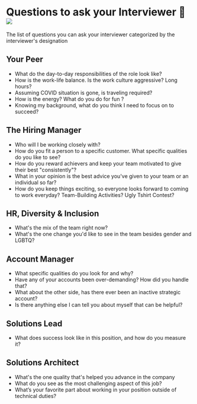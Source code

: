 # Questions to ask your Interviewer :chicken: <img src="https://poa5qzspd7.execute-api.us-east-1.amazonaws.com/live/hypercounterimage/8f27d4a61b7c44f58658e41dd7d8597a/counter.png" />
The list of questions you can ask your interviewer categorized by the interviewer's designation

## Your Peer
* What do the day-to-day responsibilities of the role look like?
* How is the work-life balance. Is the work culture aggressive? Long hours?
* Assuming COVID situation is gone, is traveling required?
* How is the energy? What do you do for fun ?
* Knowing my background, what do you think I need to focus on to succeed?

## The Hiring Manager
* Who will I be working closely with?
* How do you fit a person to a specific customer. What specific qualities do you like to see?
* How do you reward achievers and keep your team motivated to give their best "consistently"?
* What in your opinion is the best advice you've given to your team or an individual so far?
* How do you keep things exciting, so everyone looks forward to coming to work everyday? Team-Building Activities? Ugly Tshirt Contest?

## HR, Diversity & Inclusion
* What's the mix of the team right now?
* What's the one change you'd like to see in the team besides gender and LGBTQ?

## Account Manager
* What specific qualities do you look for and why?
* Have any of your accounts been over-demanding? How did you handle that?
* What about the other side, has there ever been an inactive strategic account?
* Is there anything else I can tell you about myself that can be helpful?

## Solutions Lead
* What does success look like in this position, and how do you measure it?

## Solutions Architect
* What's the one quality that's helped you advance in the company
* What do you see as the most challenging aspect of this job?
* What’s your favorite part about working in your position outside of technical duties?

